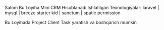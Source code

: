 Salom Bu Loyiha Mini CRM Hisoblanadi
Ishlatilgan Texnologiyalar:
 laravel | mysql | breeze starter kid | sanctum | spatie permission

Bu Loyihada  Project Client Task yaratish va boshqarish mumkin
